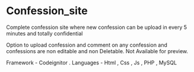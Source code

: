 # Confession_site
Complete confession site where new confession can be upload in every 5 minutes and totally confidential

Option to upload confession and comment on any confession and confessions are non editable and non Deletable.
Not Available for preview.

Framework - Codeignitor  .
Languages - Html , Css , Js , PHP , MySQL
